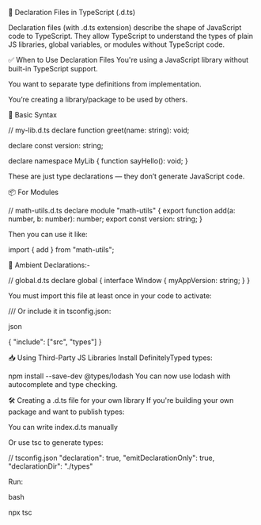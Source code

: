 📘 Declaration Files in TypeScript (.d.ts)

Declaration files (with .d.ts extension) describe the shape of JavaScript code to TypeScript. They allow TypeScript to understand the types of plain JS libraries, global variables, or modules without TypeScript code.

✅ When to Use Declaration Files
You're using a JavaScript library without built-in TypeScript support.

You want to separate type definitions from implementation.

You’re creating a library/package to be used by others.


🧩 Basic Syntax

// my-lib.d.ts
declare function greet(name: string): void;

declare const version: string;

declare namespace MyLib {
  function sayHello(): void;
}

These are just type declarations — they don’t generate JavaScript code.

📦 For Modules

// math-utils.d.ts
declare module "math-utils" {
  export function add(a: number, b: number): number;
  export const version: string;
}

Then you can use it like:


import { add } from "math-utils";

🔁 Ambient Declarations:-

// global.d.ts
declare global {
  interface Window {
    myAppVersion: string;
  }
}

You must import this file at least once in your code to activate:


/// <reference path="./global.d.ts" />
Or include it in tsconfig.json:

json

{
  "include": ["src", "types"]
}


📥 Using Third-Party JS Libraries
Install DefinitelyTyped types:


npm install --save-dev @types/lodash
You can now use lodash with autocomplete and type checking.

🛠️ Creating a .d.ts file for your own library
If you're building your own package and want to publish types:

You can write index.d.ts manually

Or use tsc to generate types:


// tsconfig.json
"declaration": true,
"emitDeclarationOnly": true,
"declarationDir": "./types"


Run:

bash

npx tsc
